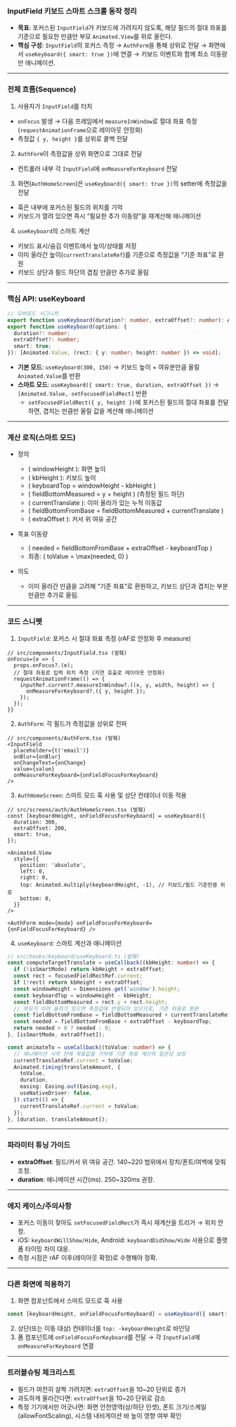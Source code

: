 ### InputField 키보드 스마트 스크롤 동작 정리

- **목표**: 포커스된 `InputField`가 키보드에 가려지지 않도록, 해당 필드의 절대 좌표를 기준으로 필요한 만큼만 부모 `Animated.View`를 위로 올린다.
- **핵심 구성**: `InputField`의 포커스 측정 → `AuthForm`을 통해 상위로 전달 → 화면에서 `useKeyboard({ smart: true })`에 연결 → 키보드 이벤트와 함께 최소 이동량만 애니메이션.

---

### 전체 흐름(Sequence)

1) 사용자가 `InputField`를 터치
- `onFocus` 발생 → 다음 프레임에서 `measureInWindow`로 절대 좌표 측정(`requestAnimationFrame`으로 레이아웃 안정화)
- 측정값 `{ y, height }`를 상위로 콜백 전달

2) `AuthForm`이 측정값을 상위 화면으로 그대로 전달
- 컨트롤러 내부 각 `InputField`에 `onMeasureForKeyboard` 전달

3) 화면(`AuthHomeScreen`)은 `useKeyboard({ smart: true })`의 setter에 측정값을 전달
- 훅은 내부에 포커스된 필드의 위치를 기억
- 키보드가 열려 있으면 즉시 “필요한 추가 이동량”을 재계산해 애니메이션

4) `useKeyboard`의 스마트 계산
- 키보드 표시/숨김 이벤트에서 높이/상태를 저장
- 이미 올라간 높이(`currentTranslateRef`)를 기준으로 측정값을 “기준 좌표”로 환원
- 키보드 상단과 필드 하단의 겹침 만큼만 추가로 올림

---

### 핵심 API: useKeyboard

```ts
// 오버로드 시그니처
export function useKeyboard(duration?: number, extraOffset?: number): Animated.Value;
export function useKeyboard(options: {
  duration?: number;
  extraOffset?: number;
  smart: true;
}): [Animated.Value, (rect: { y: number; height: number }) => void];
```

- **기본 모드**: `useKeyboard(300, 150)` → 키보드 높이 + 여유분만큼 올릴 `Animated.Value`를 반환
- **스마트 모드**: `useKeyboard({ smart: true, duration, extraOffset })` → `[Animated.Value, setFocusedFieldRect]` 반환
  - `setFocusedFieldRect({ y, height })`에 포커스된 필드의 절대 좌표를 전달하면, 겹치는 만큼만 올릴 값을 계산해 애니메이션

---

### 계산 로직(스마트 모드)

- 정의
  - \( windowHeight \): 화면 높이
  - \( kbHeight \): 키보드 높이
  - \( keyboardTop = windowHeight - kbHeight \)
  - \( fieldBottomMeasured = y + height \) (측정된 필드 하단)
  - \( currentTranslate \): 이미 올라가 있는 누적 이동값
  - \( fieldBottomFromBase = fieldBottomMeasured + currentTranslate \)
  - \( extraOffset \): 커서 위 여유 공간

- 목표 이동량
  - \( needed = fieldBottomFromBase + extraOffset - keyboardTop \)
  - 최종: \( toValue = \max(needed, 0) \)

- 의도
  - 이미 올라간 만큼을 고려해 “기준 좌표”로 환원하고, 키보드 상단과 겹치는 부분만큼만 추가로 올림.

---

### 코드 스니펫

1) `InputField`: 포커스 시 절대 좌표 측정 (rAF로 안정화 후 measure)

```tsx
// src/components/InputField.tsx (발췌)
onFocus={e => {
  props.onFocus?.(e);
  // 절대 좌표로 입력 위치 측정 (지연 호출로 레이아웃 안정화)
  requestAnimationFrame(() => {
    inputRef.current?.measureInWindow?.((x, y, width, height) => {
      onMeasureForKeyboard?.({ y, height });
    });
  });
}}
```

2) `AuthForm`: 각 필드가 측정값을 상위로 전파

```tsx
// src/components/AuthForm.tsx (발췌)
<InputField
  placeholder={t('email')}
  onBlur={onBlur}
  onChangeText={onChange}
  value={value}
  onMeasureForKeyboard={onFieldFocusForKeyboard}
/>
```

3) `AuthHomeScreen`: 스마트 모드 훅 사용 및 상단 컨테이너 이동 적용

```tsx
// src/screens/auth/AuthHomeScreen.tsx (발췌)
const [keyboardHeight, onFieldFocusForKeyboard] = useKeyboard({
  duration: 300,
  extraOffset: 200,
  smart: true,
});

<Animated.View
  style={{
    position: 'absolute',
    left: 0,
    right: 0,
    top: Animated.multiply(keyboardHeight, -1), // 키보드/필드 기준만큼 위로
    bottom: 0,
  }}
/>

<AuthForm mode={mode} onFieldFocusForKeyboard={onFieldFocusForKeyboard} />
```

4) `useKeyboard`: 스마트 계산과 애니메이션

```ts
// src/hooks/keyboard/useKeyboard.ts (발췌)
const computeTargetTranslate = useCallback((kbHeight: number) => {
  if (!isSmartMode) return kbHeight + extraOffset;
  const rect = focusedFieldRectRef.current;
  if (!rect) return kbHeight + extraOffset;
  const windowHeight = Dimensions.get('window').height;
  const keyboardTop = windowHeight - kbHeight;
  const fieldBottomMeasured = rect.y + rect.height;
  // 부모가 이미 올라가 있으면 측정값에 반영되어 있으므로, 기준 좌표로 환원
  const fieldBottomFromBase = fieldBottomMeasured + currentTranslateRef.current;
  const needed = fieldBottomFromBase + extraOffset - keyboardTop;
  return needed > 0 ? needed : 0;
}, [isSmartMode, extraOffset]);

const animateTo = useCallback((toValue: number) => {
  // 애니메이션 시작 전에 목표값을 기억해 기준 좌표 계산의 일관성 보장
  currentTranslateRef.current = toValue;
  Animated.timing(translateAmount, {
    toValue,
    duration,
    easing: Easing.out(Easing.exp),
    useNativeDriver: false,
  }).start(() => {
    currentTranslateRef.current = toValue;
  });
}, [duration, translateAmount]);
```

---

### 파라미터 튜닝 가이드

- **extraOffset**: 필드/커서 위 여유 공간. 140~220 범위에서 장치/폰트/여백에 맞춰 조정.
- **duration**: 애니메이션 시간(ms). 250~320ms 권장.

---

### 에지 케이스/주의사항

- 포커스 이동이 잦아도 `setFocusedFieldRect`가 즉시 재계산을 트리거 → 위치 안정.
- iOS: `keyboardWillShow/Hide`, Android: `keyboardDidShow/Hide` 사용으로 플랫폼 타이밍 차이 대응.
- 측정 시점은 rAF 이후(레이아웃 확정)로 수행해야 정확.

---

### 다른 화면에 적용하기

1) 화면 컴포넌트에서 스마트 모드로 훅 사용
```ts
const [keyboardHeight, onFieldFocusForKeyboard] = useKeyboard({ smart: true, duration: 300, extraOffset: 180 });
```
2) 상단(또는 이동 대상) 컨테이너를 `top: -keyboardHeight`로 바인딩
3) 폼 컴포넌트에 `onFieldFocusForKeyboard`를 전달 → 각 `InputField`에 `onMeasureForKeyboard` 연결

---

### 트러블슈팅 체크리스트

- 필드가 여전히 살짝 가려지면: `extraOffset`을 10~20 단위로 증가
- 과도하게 올라간다면: `extraOffset`을 10~20 단위로 감소
- 특정 기기에서만 어긋나면: 화면 안전영역(상/하단 인셋), 폰트 크기/스케일(allowFontScaling), 시스템 내비게이션 바 높이 영향 여부 확인


